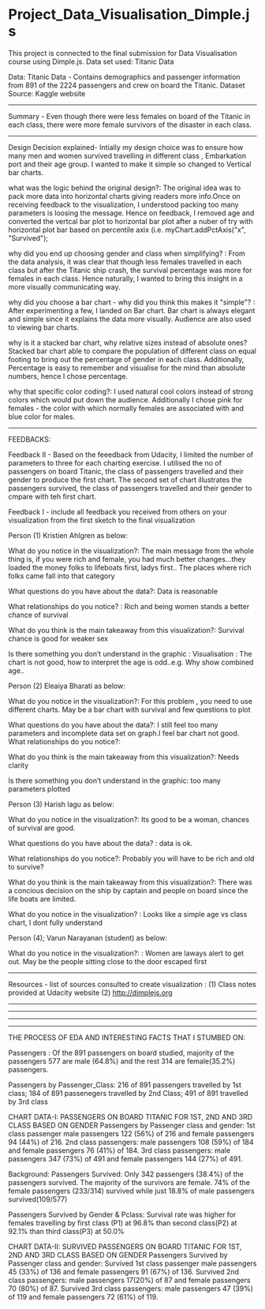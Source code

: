 # Project_Data_Visualisation_Dimple.js
 This project is connected to the final submission for Data Visualisation course using Dimple.js. Data set used: Titanic Data

Data: Titanic Data  - Contains demographics and passenger information from 891 of the 2224 passengers and crew on board the Titanic. Dataset Source: Kaggle website

--------------------------------------------------------------------------------------------------------------------------------------
Summary -
Even though there were less females on board of the Titanic in each class, there were more female survivors of the disaster in each class.

--------------------------------------------------------------------------------------------------------------------------------------
Design Decision explained- 
Intially my design choice was to ensure how many men and women survived travelling in different class , Embarkation port and their age group. I wanted to make it simple so changed to Vertical bar charts.

what was the logic behind the original design?: The original idea was to pack more data into horizontal charts giving readers more info.Once on receiving feedback to the visualization, I understood packing too many parameters is loosing the message. Hence on feedback, I removed age and converted the vertcal bar plot to horizontal bar plot after a nuber of try with horizontal plot bar based on percentile axix (i.e. myChart.addPctAxis("x", "Survived");

why did you end up choosing gender and class when simplifying? : From the data analysis, it was clear that though less females travelled in each class but after the Titanic ship crash, the survival percentage was more for females in each class. Hence naturally, I wanted to bring this insight in a more visually communicating way.


why did you choose a bar chart - why did you think this makes it "simple"? : After experimenting a few, I landed on Bar chart. Bar chart is always elegant and simple since it explains the data more visually.  Audience are also used to viewing bar charts.


why is it a stacked bar chart, why relative sizes instead of absolute ones? Stacked bar chart able to compare the population of different class on equal footing to bring out the percentage of gender in each class. Additionally, Percentage is easy to remember and visualise for the mind than absolute numbers, hence I chose percentage.


why that specific color coding?: I used natural cool colors instead of strong colors which would put down the audience. Additionally I chose pink for females - the color with which normally females are associated with and blue color for males.

--------------------------------------------------------------------------------------------------------------------------------------

FEEDBACKS:

Feedback II -
Based on the feeedback from Udacity, I limited the number of parameters to three for each charting exercise.  I utilised the no of passengers on board Titanic, the class of passengers travelled and their gender to  produce the first chart. The second set of chart illustrates the passengers survived,  the class of passengers travelled and their gender to cmpare with teh first chart.


Feedback I - include all feedback you received from others on your visualization from the first sketch to the final visualization

Person (1) Kristien Ahlgren as below:

What do you notice in the visualization?: 
  The main message from the whole thing is, if you were rich and female, you had much better changes...they loaded the money folks to lifeboats first, ladys first.. The places where rich folks came fall into that category
  
What questions do you have about the data?: 
  Data is reasonable
  
What relationships do you notice? : 
 Rich and being women stands a better chance of survival
 
What do you think is the main takeaway from this visualization?: 
 Survival chance is good for weaker sex
 
Is there something you don’t understand in the graphic : 
 Visualisation : The chart is not good, how to interpret the age is odd..e.g. Why show combined age..


Person (2) Eleaiya Bharati as below:

What do you notice in the visualization?:
   For this problem , you need to use different charts. May be a bar chart with survival and  few questions to plot
   
What questions do you have about the data?: 
I still feel too many parameters and incomplete data set on graph.I feel bar chart not good.
What relationships do you notice?: 
 
What do you think is the main takeaway from this visualization?: 
Needs clarity

Is there something you don’t understand in the graphic:
too many parameters plotted

Person (3) Harish lagu as below:

What do you notice in the visualization?: 
  Its good to be a woman, chances of survival are good.
  
What questions do you have about the data? :
 data is ok. 
 
What relationships do you notice?: 
 Probably you will have to be rich and old to survive?
 
What do you think is the main takeaway from this visualization?: 
 There was a concious decision on the ship by captain and  people on board since the life boats are limited.
 
What do you notice in the visualization? :
 Looks like a simple age vs class chart, I dont fully understand
 

Person (4); Varun Narayanan (student) as below:

What do you notice in the visualization?: :
 Women are laways alert to get out. May be the people sitting close to the door escaped first
 
--------------------------------------------------------------------------------------------------------------------------------------

Resources -
list of sources consulted to create visualization : 
(1) Class notes provided at Udacity website 
(2) http://dimplejs.org

--------------------------------------------------------------------------------------------------------------------------------------
--------------------------------------------------------------------------------------------------------------------------------------
--------------------------------------------------------------------------------------------------------------------------------------
--------------------------------------------------------------------------------------------------------------------------------------


THE PROCESS OF EDA AND INTERESTING FACTS THAT I STUMBED ON:

Passengers : Of the 891 passengers on board studied, majority of the passengers 577 are male (64.8%) and the rest  314 are female(35.2%) passengers.

Passengers by Passenger_Class: 216 of 891 passengers travelled by 1st class; 184 of 891 passenegers travelled by 2nd Class; 491 of 891 travelled by 3rd class

CHART DATA-I: PASSENGERS ON BOARD TITANIC FOR 1ST, 2ND AND 3RD CLASS BASED ON  GENDER
Passengers by Passenger class and gender: 1st class passenger male passengers 122 (56%) of 216 and female passengers 94 (44%) of 216.
2nd class passengers: male passengers 108 (59%) of 184 and female passengers 76 (41%) of 184. 3rd class passengers: male passengers 347 (73%) of 491 and female passengers 144 (27%) of 491.


Background:
Passengers Survived: Only 342 passengers (38.4%) of the passengers survived. The majority of the survivors are female. 74% of the female passengers (233/314) survived while just 18.8% of male passengers survived(109/577)

Passengers Survived by Gender & Pclass: Survival rate was higher for females travelling by first class (P1) at 96.8% than second class(P2) at 92.1% than third class(P3) at 50.0%


CHART DATA-II: SURVIVED PASSENGERS ON BOARD TITANIC FOR 1ST, 2ND AND 3RD CLASS BASED ON GENDER
Passengers Survived by Passenger class and gender: Survived 1st class passenger  male passengers 45 (33%) of 136 and female passengers 91 (67%) of 136. Survived 2nd class passengers: male passengers 17(20%) of 87 and female passengers 70 (80%) of 87. Survived 3rd class passengers: male passengers 47 (39%) of 119 and female passengers 72 (61%) of 119.




